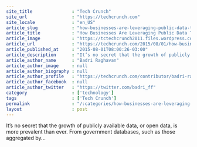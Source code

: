 ```yaml
---
site_title               : "Tech Crunch"
site_url                 : "https://techcrunch.com"
site_locale              : "en_US"
article_slug             : "how-businesses-are-leveraging-public-data-to-reach-target-audiences"
article_title            : "How Businesses Are Leveraging Public Data To Reach Target Audiences"
article_image            : "https://tctechcrunch2011.files.wordpress.com/2015/03/9990024683_955f8f043b_h.jpg?w=764&h=400&crop=1"
article_url              : "https://techcrunch.com/2015/08/01/how-businesses-are-leveraging-public-data-to-reach-target-audiences/"
article_published_at     : "2015-08-01T08:00:26-03:00"
article_description      : "It’s no secret that the growth of publicly available data, or open data, is more prevalent than ever. From government databases, such as those aggregated by..."
article_author_name      : "Badri Raghavan"
article_author_image     : null
article_author_biography : null
article_author_profile   : "https://techcrunch.com/contributor/badri-raghavan/"
article_author_facebook  : null
article_author_twitter   : "https://twitter.com/badri_ff"
category                 : ['technology']
tags                     : ['Tech Crunch']
permalink                : "/:categories/how-businesses-are-leveraging-public-data-to-reach-target-audiences/"
layout                   : post
---
```


It’s no secret that the growth of publicly available data, or open data, is more prevalent than ever. From government databases, such as those aggregated by...
